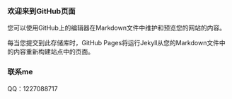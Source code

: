 ### 欢迎来到GitHub页面

您可以使用GitHub上的编辑器在Markdown文件中维护和预览您的网站的内容。

每当您提交到此存储库时，GitHub Pages将运行Jekyll从您的Markdown文件中的内容重新构建站点中的页面。

### 联系me

QQ：1227088717

